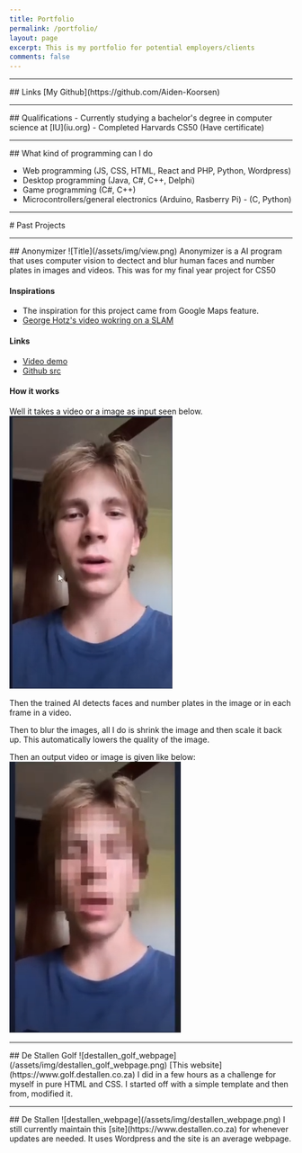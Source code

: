 ```yaml
---
title: Portfolio
permalink: /portfolio/
layout: page
excerpt: This is my portfolio for potential employers/clients
comments: false
---
```


<hr>
## Links
[My Github](https://github.com/Aiden-Koorsen)

<hr>
## Qualifications
- Currently studying a bachelor's degree in computer science at [IU](iu.org)
- Completed Harvards CS50 (Have certificate)

<hr>
## What kind of programming can I do

- Web programming (JS, CSS, HTML, React and PHP, Python, Wordpress)
- Desktop programming (Java, C#, C++, Delphi)
- Game programming (C#, C++)
- Microcontrollers/general electronics (Arduino, Rasberry Pi) - (C, Python)

<hr>
# Past Projects 
<hr>
##  Anonymizer
![Title](/assets/img/view.png)
Anonymizer is a AI program that uses computer vision to dectect and blur human faces and number plates in images and videos.
This was for my final year project for CS50

#### Inspirations
- The inspiration for this project came from Google Maps feature.
- [George Hotz's video wokring on a SLAM](https://www.youtube.com/watch?v=7Hlb8YX2-W8)

#### Links
- [Video demo](https://youtu.be/eh73nLzw3pQ)
- [Github src](https://github.com/Aiden-Koorsen/anonymizer)

#### How it works
Well it takes a video or a image as input seen below.
![Before](/assets/img/before.png)

Then the trained AI detects faces and number plates in the image or in each frame in a video.

Then to blur the images, all I do is shrink the image and then scale it back up. This automatically lowers the quality of the image.

Then an output video or image is given like below:
![After](/assets/img/after.png)

<hr>
##  De Stallen Golf
![destallen_golf_webpage](/assets/img/destallen_golf_webpage.png)
[This website](https://www.golf.destallen.co.za) I did in a few hours as a challenge for myself in pure HTML and CSS. I started off with a simple template and then from, modified it.

<hr>
## De Stallen
![destallen_webpage](/assets/img/destallen_webpage.png)
I still currently maintain this [site](https://www.destallen.co.za) for whenever updates are needed.
It uses Wordpress and the site is an average webpage.
